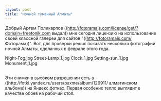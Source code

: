 ```yaml
---
layout: post
title: "Ночной туманный Алматы"
---
```

Добрый Артем Поликарпов ((http://fotoramajs.com/license/get/?domain=freetonik.com выдал)) мне сегодня лицензию на использование своей классной галереи для сайтов "((http://fotoramajs.com/ Фоторама))". Вот, для проверки решил показать несколько фотографий ночной Алматы, сделанных в феврале этого года.

Night-Fog.jpg
Street-Lamp_1.jpg
Clock_1.jpg
Setting-sun_1.jpg
Monument_1.jpg

<br/>
Эти снимки в высоком разрешении есть в ((http://fotki.yandex.ru/users/paxme/album/126911/ алматинском альбоме)) на Яндекс.фотках. Первая особенно тепло выглядит в качестве обоев на рабочий стол.
